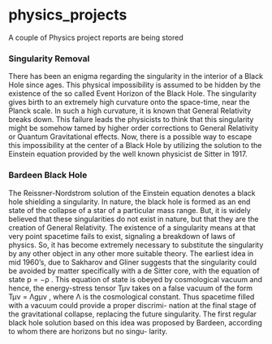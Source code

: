# physics_projects
A couple of Physics project reports are being stored

### Singularity Removal

There has been an enigma regarding the singularity in the interior of a
Black Hole since ages. This physical impossibility is assumed to be hidden
by the existence of the so called Event Horizon of the Black Hole. The
singularity gives birth to an extremely high curvature onto the space-time,
near the Planck scale. In such a high curvature, it is known that General
Relativity breaks down. This failure leads the physicists to think that this
singularity might be somehow tamed by higher order corrections to General
Relativity or Quantum Gravitational effects. Now, there is a possible way
to escape this impossibility at the center of a Black Hole by utilizing the
solution to the Einstein equation provided by the well known physicist de
Sitter in 1917.


### Bardeen Black Hole

The Reissner-Nordstrom solution of the Einstein equation denotes a
black hole shielding a singularity. In nature, the black hole is formed as an
end state of the collapse of a star of a particular mass range. But, it is widely
believed that these singularities do not exist in nature, but that they are the
creation of General Relativity. The existence of a singularity means at that
very point spacetime fails to exist, signaling a breakdown of laws of physics.
So, it has become extremely necessary to substitute the singularity by any
other object in any other more suitable theory.
The earliest idea in mid 1960’s, due to Sakharov and Gliner suggests
that the singularity could be avoided by matter specifically with a de Sitter
core, with the equation of state p = −ρ . This equation of state is obeyed
by cosmological vacuum and hence, the energy-stress tensor Tµν takes on a
false vacuum of the form Tµν = Λgµν , where Λ is the cosmological constant.
Thus spacetime filled with a vacuum could provide a proper discrimi-
nation at the final stage of the gravitational collapse, replacing the future
singularity. The first regular black hole solution based on this idea was
proposed by Bardeen, according to whom there are horizons but no singu-
larity.

